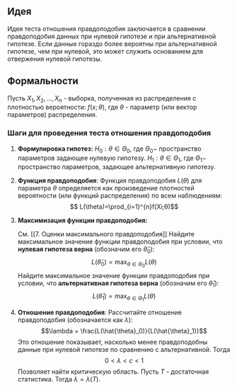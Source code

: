 ## Идея

Идея теста отношения правдоподобия заключается в сравнении правдоподобия данных при нулевой гипотезе и при альтернативной гипотезе. Если данные гораздо более вероятны при альтернативной гипотезе, чем при нулевой, это может служить основанием для отвержения нулевой гипотезы.

## Формальности

Пусть $X_1, X_2, ..., X_n$ - выборка, полученная из распределения с плотностью вероятности: $f(x; \theta)$, где $\theta$ - параметр (или вектор параметров) распределения.
### Шаги для проведения теста отношения правдоподобия

1. **Формулировка гипотез:**
   $H_0: \theta \in \Theta_0$, где $\Theta_0 -$ пространство параметров задающее нулевую гипотезу.
   $H_1: \theta \in \Theta_1$, где $\Theta_1 -$ пространство параметров, задающее альтернативную гипотезу.
2. **Функция правдоподобия**:
   Функция правдоподобия $L(\theta)$ для параметра $\theta$ определяется как произведение плотностей вероятности (или функций распределения) по всем наблюдениям:$$
   L(\theta)=\prod_{i=1}^{n}​f(Xi​;θ)$$
3. **Максимизация функции правдоподобия:**
   
   См. [[7. Оценки максимального правдоподобия]]
   Найдите максимальное значение функции правдоподобия при условии, что **нулевая гипотеза верна** (обозначим его $\hat{\theta}_0$​):$$L(\hat{\theta}_0) = \max_{\theta \in \Theta_0}L(\theta)$$
   Найдите максимальное значение функции правдоподобия при условии, что **альтернативная гипотеза верна** (обозначим его $\hat{\theta}_1$​):$$L(\hat{\theta}_1) = \max_{\theta \in \Theta_1}L(\theta)$$
4. **Отношение правдоподобия**:
   Рассчитайте отношение правдоподобия (обозначается как $\lambda$): $$\lambda = \frac{L(\hat{\theta}_0)}{L(\hat{\theta}_1)}$$
   Это отношение показывает, насколько менее правдоподобны данные при нулевой гипотезе по сравнению с альтернативной.
   Тогда $$0 < \lambda < c < 1$$Позволяет найти критическую область.
   Пусть $T$ - достаточная статистика. Тогда $\lambda = \lambda(T)$.